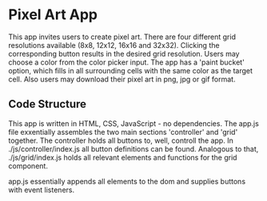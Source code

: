 # Pixel Art App

This app invites users to create pixel art.
There are four different grid resolutions available (8x8, 12x12, 16x16 and 32x32).
Clicking the corresponding button results in
the desired grid resolution.
Users may choose a color from the color picker input.
The app has a 'paint bucket' option, which fills in all surrounding cells with the same color as the target cell.
Also users may download their pixel art in png, jpg or gif format.

## Code Structure

This app is written in HTML, CSS, JavaScript - no dependencies.
The app.js file exxentially assembles the two main sections 'controller' and 'grid' together.
The controller holds all buttons to, well, controll the app. In ./js/controller/index.js all button definitions can be found. Analogous to that, ./js/grid/index.js holds all relevant elements and functions for the grid component.

app.js essentially appends all elements to the dom and supplies buttons with event listeners.
